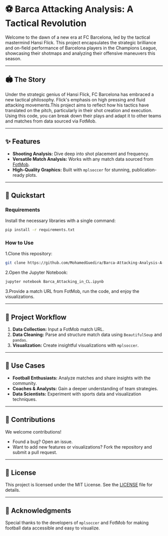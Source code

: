# ⚽ Barca Attacking Analysis: A Tactical Revolution

Welcome to the dawn of a new era at FC Barcelona, led by the tactical mastermind Hansi Flick. This project encapsulates the strategic brilliance and on-field performance of Barcelona players in the Champions League, showcasing their shotmaps and analyzing their offensive maneuvers this season.

---

## 🏟️ The Story  
Under the strategic genius of Hansi Flick, FC Barcelona has embraced a new tactical philosophy. Flick's emphasis on high pressing and fluid attacking movements.This project aims to reflect how his tactics have translated on the pitch, particularly in their shot creation and execution. Using this code, you can break down their plays and adapt it to other teams and matches from data sourced via FotMob.

---

## ✨ Features  

- **Shooting Analysis:** Dive deep into shot placement and frequency.  
- **Versatile Match Analysis:** Works with any match data sourced from [FotMob](https://www.fotmob.com/).  
- **High-Quality Graphics:** Built with `mplsoccer` for stunning, publication-ready plots.  

---

## 🚀 Quickstart  

### Requirements  
Install the necessary libraries with a single command:  
```bash
pip install -r requirements.txt
```

### How to Use
1.Clone this repository:
```bash
git clone https://github.com/MohamedGuedira/Barca-Attacking-Analysis-A-Tactical-Revolution.git
```

2.Open the Jupyter Notebook:
```bash
jupyter notebook Barca_Attacking_in_CL.ipynb
```

3.Provide a match URL from FotMob, run the code, and enjoy the visualizations.

---

## 🔧 Project Workflow  
1. **Data Collection:** Input a FotMob match URL.  
2. **Data Cleaning:** Parse and structure match data using `BeautifulSoup` and `pandas`.  
3. **Visualization:** Create insightful visualizations with `mplsoccer`.  

---

## 🎯 Use Cases  
- **Football Enthusiasts:** Analyze matches and share insights with the community.  
- **Coaches & Analysts:** Gain a deeper understanding of team strategies.  
- **Data Scientists:** Experiment with sports data and visualization techniques.  

---

## 🤝 Contributions  
We welcome contributions!  

- Found a bug? Open an issue.  
- Want to add new features or visualizations? Fork the repository and submit a pull request.  

---

## 📜 License  
This project is licensed under the MIT License. See the [LICENSE](LICENSE) file for details.  

---

## 🌟 Acknowledgments  
Special thanks to the developers of `mplsoccer` and FotMob for making football data accessible and easy to visualize.  
